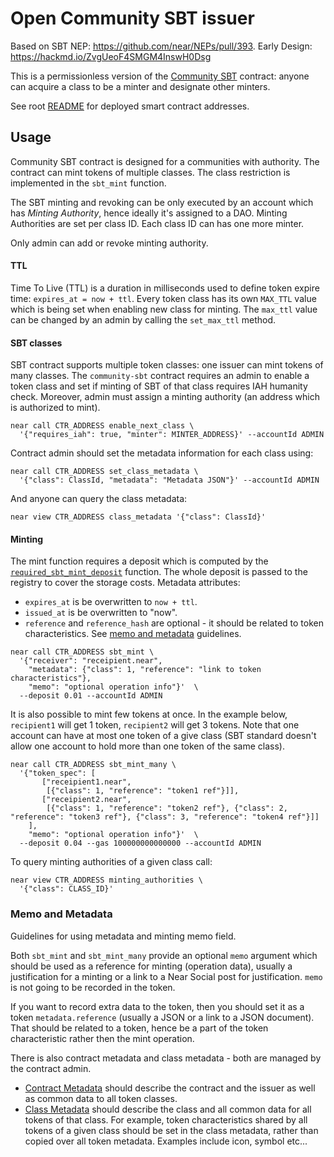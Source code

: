 # Open Community SBT issuer

Based on SBT NEP: https://github.com/near/NEPs/pull/393. Early Design: https://hackmd.io/ZvgUeoF4SMGM4InswH0Dsg

This is a permissionless version of the [Community SBT](../community-sbt/README.md) contract: anyone can acquire a class to be a minter and designate other minters.

See root [README](../../README.md#testnet) for deployed smart contract addresses.

## Usage

Community SBT contract is designed for a communities with authority.
The contract can mint tokens of multiple classes. The class restriction is implemented in the `sbt_mint` function.

The SBT minting and revoking can be only executed by an account which has _Minting Authority_, hence ideally it's assigned to a DAO. Minting Authorities are set per class ID. Each class ID can has one more minter.

Only admin can add or revoke minting authority.

#### TTL

Time To Live (TTL) is a duration in milliseconds used to define token expire time: `expires_at = now + ttl`.
Every token class has its own `MAX_TTL` value which is being set when enabling new class for minting.
The `max_ttl` value can be changed by an admin by calling the `set_max_ttl` method.

#### SBT classes

SBT contract supports multiple token classes: one issuer can mint tokens of many classes.
The `community-sbt` contract requires an admin to enable a token class and set if minting of SBT of that class requires IAH humanity check. Moreover, admin must assign a minting authority (an address which is authorized to mint).

```shell
near call CTR_ADDRESS enable_next_class \
  '{"requires_iah": true, "minter": MINTER_ADDRESS}' --accountId ADMIN
```

Contract admin should set the metadata information for each class using:

```shell
near call CTR_ADDRESS set_class_metadata \
  '{"class": ClassId, "metadata": "Metadata JSON"}' --accountId ADMIN
```

And anyone can query the class metadata:

```shell
near view CTR_ADDRESS class_metadata '{"class": ClassId}'
```

#### Minting

The mint function requires a deposit which is computed by the [`required_sbt_mint_deposit`](https://github.com/alpha-fi/i-am-human/blob/master/contracts/community-sbt/src/lib.rs#L158) function. The whole deposit is passed to the registry to cover the storage costs.
Metadata attributes:

- `expires_at` is be overwritten to `now + ttl`.
- `issued_at` is be overwritten to "now".
- `reference` and `reference_hash` are optional - it should be related to token characteristics. See [memo and metadata](#memo-and-metadata) guidelines.

```shell
near call CTR_ADDRESS sbt_mint \
  '{"receiver": "receipient.near",
    "metadata": {"class": 1, "reference": "link to token characteristics"},
    "memo": "optional operation info"}'  \
  --deposit 0.01 --accountId ADMIN
```

It is also possible to mint few tokens at once. In the example below, `recipient1` will get 1 token, `recipient2` will get 3 tokens. Note that one account can have at most one token of a give class (SBT standard doesn't allow one account to hold more than one token of the same class).

```shell
near call CTR_ADDRESS sbt_mint_many \
  '{"token_spec": [
       ["receipient1.near",
        [{"class": 1, "reference": "token1 ref"}]],
       ["receipient2.near",
        [{"class": 1, "reference": "token2 ref"}, {"class": 2, "reference": "token3 ref"}, {"class": 3, "reference": "token4 ref"}]]
    ],
    "memo": "optional operation info"}'  \
  --deposit 0.04 --gas 100000000000000 --accountId ADMIN
```

To query minting authorities of a given class call:

```shell
near view CTR_ADDRESS minting_authorities \
  '{"class": CLASS_ID}'
```

### Memo and Metadata

Guidelines for using metadata and minting memo field.

Both `sbt_mint` and `sbt_mint_many` provide an optional `memo` argument which should be used as a reference for minting (operation data), usually a justification for a minting or a link to a Near Social post for justification. `memo` is not going to be recorded in the token.

If you want to record extra data to the token, then you should set it as a token `metadata.reference` (usually a JSON or a link to a JSON document). That should be related to a token, hence be a part of the token characteristic rather then the mint operation.

There is also contract metadata and class metadata - both are managed by the contract admin.

- [Contract Metadata](https://github.com/alpha-fi/i-am-human/blob/master/contracts/sbt/src/metadata.rs) should describe the contract and the issuer as well as common data to all token classes.
- [Class Metadata](https://github.com/alpha-fi/i-am-human/blob/master/contracts/sbt/src/metadata.rs) should describe the class and all common data for all tokens of that class. For example, token characteristics shared by all tokens of a given class should be set in the class metadata, rather than copied over all token metadata. Examples include icon, symbol etc...
